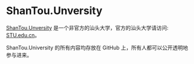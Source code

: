 # ShanTou.Unversity

[ShanTou.Unversity](https://ShanTou.University) 是一个非官方的汕头大学，官方的汕头大学请访问: [STU.edu.cn](https://www.stu.edu.cn/)。

ShanTou.University 的所有内容均存放在 GitHub 上，所有人都可以公开透明地参与进来。

